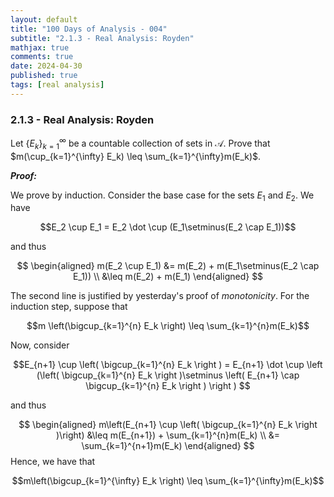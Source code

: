 ```yaml
---
layout: default
title: "100 Days of Analysis - 004"
subtitle: "2.1.3 - Real Analysis: Royden"
mathjax: true
comments: true
date: 2024-04-30
published: true
tags: [real analysis]
---
```


### 2.1.3 - Real Analysis: Royden

Let $\{E_k\}_{k=1}^{\infty}$ be a countable collection of sets in $\mathcal{A}$. Prove that $m(\cup_{k=1}^{\infty} E_k) \leq \sum_{k=1}^{\infty}m(E_k)$.

***Proof:***

We prove by induction. Consider the base case for the sets $E_1$ and $E_2$. We have 

$$E_2 \cup E_1 = E_2 \dot \cup (E_1\setminus(E_2 \cap E_1))$$

and thus

$$
\begin{aligned}
m(E_2 \cup E_1) &= m(E_2) + m(E_1\setminus(E_2 \cap E_1)) \\
                &\leq m(E_2) + m(E_1)
\end{aligned}
$$

The second line is justified by yesterday's proof of *monotonicity*. For the induction step, suppose that 

$$m \left(\bigcup_{k=1}^{n} E_k \right) \leq \sum_{k=1}^{n}m(E_k)$$

Now, consider

$$E_{n+1} \cup \left( \bigcup_{k=1}^{n} E_k \right ) = E_{n+1} \dot \cup \left (\left( \bigcup_{k=1}^{n} E_k \right )\setminus \left( E_{n+1} \cap  \bigcup_{k=1}^{n} E_k \right ) \right )
$$

and thus

$$
\begin{aligned}
m\left(E_{n+1} \cup \left( \bigcup_{k=1}^{n} E_k \right )\right) &\leq m(E_{n+1}) + \sum_{k=1}^{n}m(E_k) \\
&= \sum_{k=1}^{n+1}m(E_k)
\end{aligned}
$$
Hence, we have that

$$m\left(\bigcup_{k=1}^{\infty} E_k \right) \leq \sum_{k=1}^{\infty}m(E_k)$$